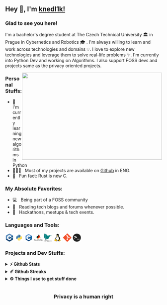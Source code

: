 ## Hey 👋, I'm [knedl1k!](https://github.com/knedl1k/)

### Glad to see you here! &nbsp;

I'm a bachelor's degree student at The Czech Technical University  🏛 in Prague in Cybernetics and Robotics 🎓 . I'm always willing to learn and work across technologies and domains 💡. I love to explore new technologies and leverage them to solve real-life problems ✨. I'm currently into Python Dev and working on Algorithms. I also support FOSS devs and projects same as the privacy oriented projects.

<img align="right" height="280" width="450" alt="" src="https://raw.githubusercontent.com/snipe/animated-gifs/master/Techy/unecessary-automation.gif" />

### Personal Stuffs:

- 🚀 &nbsp; I'm currently learning new algorithms in Python
- 👨🏻‍💻 &nbsp; Most of my projects are available on [Github](https://github.com/knedl1k) in ENG.
- 👾 &nbsp; Fun fact: Rust is new C.

### My Absolute Favorites:

- 💻 &nbsp; Being part of a FOSS community
- 📰 &nbsp; Reading tech blogs and forums whenever possible.
- 🍕 &nbsp; Hackathons, meetups & tech events.

### Languages and Tools:

<code><img height="27" src="https://raw.githubusercontent.com/github/explore/80688e429a7d4ef2fca1e82350fe8e3517d3494d/topics/cpp/cpp.png" alt="cpp"></code>
<code><img height="27" src="https://raw.githubusercontent.com/github/explore/80688e429a7d4ef2fca1e82350fe8e3517d3494d/topics/python/python.png" alt="python"></code>
<code><img height="27" src="https://raw.githubusercontent.com/github/explore/80688e429a7d4ef2fca1e82350fe8e3517d3494d/topics/c/c.png" alt="c"></code>
<code><img height="27" src="https://raw.githubusercontent.com/github/explore/80688e429a7d4ef2fca1e82350fe8e3517d3494d/topics/matlab/matlab.png" alt="matlab"></code>
<code><img height="27" src="https://raw.githubusercontent.com/github/explore/80688e429a7d4ef2fca1e82350fe8e3517d3494d/topics/latex/latex.png" alt="latex"></code>
<code><img height="27" src="https://raw.githubusercontent.com/github/explore/80688e429a7d4ef2fca1e82350fe8e3517d3494d/topics/linux/linux.png" alt="linux"></code>
<code><img height="27" src="https://raw.githubusercontent.com/devicons/devicon/master/icons/git/git-original.svg" alt="git"></code>
<code><img height="27" src="https://raw.githubusercontent.com/github/explore/80688e429a7d4ef2fca1e82350fe8e3517d3494d/topics/terminal/terminal.png" alt="terminal"></code>
<!--
<code><img height="25" src="https://raw.githubusercontent.com/github/explore/80688e429a7d4ef2fca1e82350fe8e3517d3494d/topics/sass/sass.png" alt="sass"></code>
-->
### Projects and Dev Stuffs:
<details>
  <summary><b>⚡ Github Stats</b></summary>
  <br />
  <img height="180em" src="https://github-readme-stats.vercel.app/api?username=knedl1k&show_icons=true&hide_border=true&&count_private=true&include_all_commits=true" />
  <img height="180em" src="https://github-readme-stats.vercel.app/api/top-langs/?username=knedl1k&exclude_repo=KNN-Image-Classification&show_icons=true&hide_border=true&layout=compact&langs_count=8"/>
</details>
<details>
  <summary><b>☄️ Github Streaks</b></summary>

  <br />
  <img height="180em" src="https://github-readme-streak-stats.herokuapp.com/?user=knedl1k&hide_border=true" />
</details>
<details>
  <br />
  <summary><b>⚙️ Things I use to get stuff done</b></summary>
  	<ul>
  	    <li><b>OS:</b> Arch Linux and Kubuntu </li>
  	    <li><b>Browser: </b> LibreWolf and Tor </li>
	      <li><b>Terminal: </b> ZSH </li>
	      <li><b>Code Editor:</b> SublimeText, VSCode, nano & JetBrains IDEs </li>
	    <br />
</details>

#

<div align="center">

### Privacy is a human right
</div>
